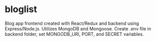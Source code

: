 # bloglist
Blog app frontend created with React/Redux and backend using Express/Node.js.
Utilizes MongoDB and Mongoose.
Create .env file in backend folder, set MONGODB_URI, PORT, and SECRET variables.
